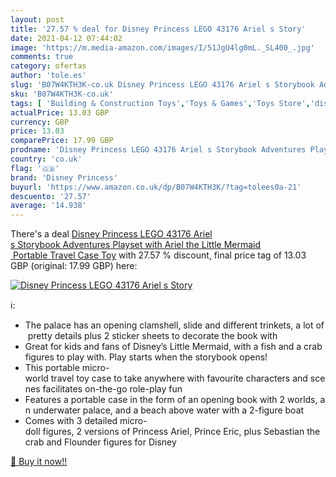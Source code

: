 ```yaml
---
layout: post
title: '27.57 % deal for Disney Princess LEGO 43176 Ariel s Story'
date: 2021-04-12 07:44:02
image: 'https://m.media-amazon.com/images/I/51JgU4lg0mL._SL400_.jpg'
comments: true
category: ofertas
author: 'tole.es'
slug: 'B07W4KTH3K-co.uk Disney Princess LEGO 43176 Ariel s Storybook Adventures...'
sku: 'B07W4KTH3K-co.uk'
tags: [ 'Building & Construction Toys','Toys & Games','Toys Store','disney princess','lego', ]
actualPrice: 13.03 GBP
currency: GBP
price: 13.03
comparePrice: 17.99 GBP
prodname: 'Disney Princess LEGO 43176 Ariel s Storybook Adventures Playset with Ariel the Little Mermaid  Portable Travel Case Toy'
country: 'co.uk'
flag: '🇬🇧'
brand: 'Disney Princess'
buyurl: 'https://www.amazon.co.uk/dp/B07W4KTH3K/?tag=tolees0a-21'
descuento: '27.57'
average: '14.938'
---
```


There's a deal [Disney Princess LEGO 43176 Ariel s Storybook Adventures Playset with Ariel the Little Mermaid  Portable Travel Case Toy](https://www.amazon.co.uk/dp/B07W4KTH3K/?tag=tolees0a-21)  with  27.57 % discount, final price tag of  13.03 GBP (original: 17.99 GBP) here:

[![Disney Princess LEGO 43176 Ariel s Story](https://m.media-amazon.com/images/I/51JgU4lg0mL._SL400_.jpg)](https://www.amazon.co.uk/dp/B07W4KTH3K/?tag=tolees0a-21)

ℹ️:

- The palace has an opening clamshell, slide and different trinkets, a lot of pretty details plus 2 sticker sheets to decorate the book with
- Great for kids and fans of Disney’s Little Mermaid, with a fish and a crab figures to play with. Play starts when the storybook opens!
- This portable micro-world travel toy case to take anywhere with favourite characters and scenes facilitates on-the-go role-play fun
- Features a portable case in the form of an opening book with 2 worlds, an underwater palace, and a beach above water with a 2-figure boat
- Comes with 3 detailed micro-doll figures, 2 versions of Princess Ariel, Prince Eric, plus Sebastian the crab and Flounder figures for Disney

[🛒 Buy it now!!](https://www.amazon.co.uk/dp/B07W4KTH3K/?tag=tolees0a-21)
